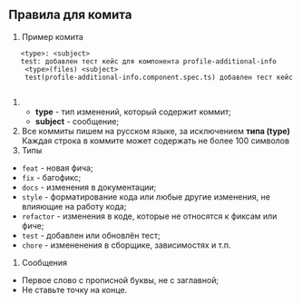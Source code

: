 ## Правила для комита
1. Пример комита 
```
   <type>: <subject>
   test: добавлен тест кейс для компонента profile-additional-info 
    <type>(files) <subject>
    test(profile-additional-info.component.spec.ts) добавлен тест кейс 
    
   ```
1. * **type** - тип изменений, который содержит коммит;
   * **subject** - сообщение;
 1. Все коммиты пишем на русском языке, за исключением **типа (type)**  
 Каждая строка в коммите может содержать не более 100 символов
 1. Типы 
 - `feat` - новая фича;
 - `fix` - багофикс;
 - `docs` - изменения в документации;
 - `style` - форматирование кода или любые другие изменения, не влияющие на работу кода;
 - `refactor` - изменения в коде, которые не относятся к фиксам или фиче;
 - `test` - добавлен или обновлён тест;
 - `chore` - измененения в сборщике, зависимостях и т.п.
1. Сообщения
 * Первое слово с прописной буквы, не с заглавной;
 * Не ставьте точку на конце.

